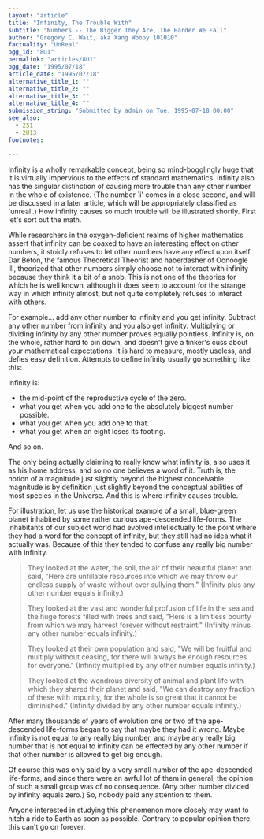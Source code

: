 ```yaml
---
layout: "article"
title: "Infinity, The Trouble With"
subtitle: "Numbers -- The Bigger They Are, The Harder We Fall"
author: "Gregory C. Wait, aka Xang Woopy 101010"
factuality: "UnReal"
pgg_id: "8U1"
permalink: "articles/8U1"
pgg_date: "1995/07/18"
article_date: "1995/07/18"
alternative_title_1: ""
alternative_title_2: ""
alternative_title_3: ""
alternative_title_4: ""
submission_string: "Submitted by admin on Tue, 1995-07-18 00:00"
see_also:
  - 2S1
  - 2U13
footnotes: 

---
```

<div>
<p>Infinity is a wholly remarkable concept, being so mind-bogglingly huge that it is virtually impervious to the effects of standard mathematics. Infinity also has the singular distinction of causing more trouble than any other number in the whole of existence. (The number `i' comes in a close second, and will be discussed in a later article, which will be appropriately classified as `unreal'.) How infinity causes so much trouble will be illustrated shortly. First let's sort out the math.</p>
<p>While researchers in the oxygen-deficient realms of higher mathematics assert that infinity can be coaxed to have an interesting effect on other numbers, it stoicly refuses to let other numbers have any effect upon itself. Dar Beton, the famous Theoretical Theorist and haberdasher of Oonoogle III, theorized that other numbers simply choose not to interact with infinity because they think it a bit of a snob. This is not one of the theories for which he is well known, although it does seem to account for the strange way in which infinity almost, but not quite completely refuses to interact with others.</p>
<p>For example... add any other number to infinity and you get infinity. Subtract any other number from infinity and you also get infinity. Multiplying or dividing infinity by any other number proves equally pointless. Infinity is, on the whole, rather hard to pin down, and doesn't give a tinker's cuss about your mathematical expectations. It is hard to measure, mostly useless, and defies easy definition. Attempts to define infinity usually go something like this:</p>
<p>Infinity is:</p>
<ul>
<li>the mid-point of the reproductive cycle of the zero.</li>
<li>what you get when you add one to the absolutely biggest number possible.</li>
<li>what you get when you add one to that.</li>
<li>what you get when an eight loses its footing.</li>
</ul>
<p>And so on.</p>
<p>The only being actually claiming to really know what infinity is, also uses it as his home address, and so no one believes a word of it. Truth is, the notion of a magnitude just slightly beyond the highest conceivable magnitude is by definition just slightly beyond the conceptual abilities of most species in the Universe. And this is where infinity causes trouble.</p>
<p>For illustration, let us use the historical example of a small, blue-green planet inhabited by some rather curious ape-descended life-forms. The inhabitants of our subject world had evolved intellectually to the point where they had a word for the concept of infinity, but they still had no idea what it actually was. Because of this they tended to confuse any really big number with infinity.</p>
<blockquote>They looked at the water, the soil, the air of their beautiful planet and said, "Here are unfillable resources into which we may throw our endless supply of waste without ever sullying them." (Infinity plus any other number equals infinity.)
<p>They looked at the vast and wonderful profusion of life in the sea and the huge forests filled with trees and said, "Here is a limitless bounty from which we may harvest forever without restraint." (Infinity minus any other number equals infinity.)</p>
<p>They looked at their own population and said, "We will be fruitful and multiply without ceasing, for there will always be enough resources for everyone." (Infinity multiplied by any other number equals infinity.)</p>
<p>They looked at the wondrous diversity of animal and plant life with which they shared their planet and said, "We can destroy any fraction of these with impunity, for the whole is so great that it cannot be diminished." (Infinity divided by any other number equals infinity.)</p>
</blockquote>
<p>After many thousands of years of evolution one or two of the ape-descended life-forms began to say that maybe they had it wrong. Maybe infinity is not equal to any really big number, and maybe any really big number that is not equal to infinity can be effected by any other number if that other number is allowed to get big enough.</p>
<p>Of course this was only said by a very small number of the ape-descended life-forms, and since there were an awful lot of them in general, the opinion of such a small group was of no consequence. (Any other number divided by infinity equals zero.) So, nobody paid any attention to them.</p>
<p>Anyone interested in studying this phenomenon more closely may want to hitch a ride to Earth as soon as possible. Contrary to popular opinion there, this can't go on forever.</p>
</div>
